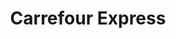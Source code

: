 ---
title: "Carrefour Express"
url: /ciudad-autonoma-de-buenos-aires/carrefour-express-avenida-dorrego-2/
shop: Lebensmittel
---